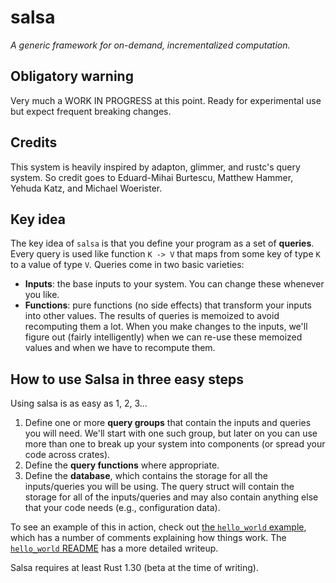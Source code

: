 # salsa

*A generic framework for on-demand, incrementalized computation.*

## Obligatory warning

Very much a WORK IN PROGRESS at this point. Ready for experimental use
but expect frequent breaking changes.

## Credits

This system is heavily inspired by adapton, glimmer, and rustc's query
system. So credit goes to Eduard-Mihai Burtescu, Matthew Hammer,
Yehuda Katz, and Michael Woerister.

## Key idea

The key idea of `salsa` is that you define your program as a set of
**queries**. Every query is used like function `K -> V` that maps from
some key of type `K` to a value of type `V`. Queries come in two basic
varieties:

- **Inputs**: the base inputs to your system. You can change these
  whenever you like.
- **Functions**: pure functions (no side effects) that transform your
  inputs into other values. The results of queries is memoized to
  avoid recomputing them a lot. When you make changes to the inputs,
  we'll figure out (fairly intelligently) when we can re-use these
  memoized values and when we have to recompute them.

## How to use Salsa in three easy steps

Using salsa is as easy as 1, 2, 3...

1. Define one or more **query groups** that contain the inputs
   and queries you will need. We'll start with one such group, but
   later on you can use more than one to break up your system into
   components (or spread your code across crates).
2. Define the **query functions** where appropriate.
3. Define the **database**, which contains the storage for all
   the inputs/queries you will be using. The query struct will contain
   the storage for all of the inputs/queries and may also contain
   anything else that your code needs (e.g., configuration data).

To see an example of this in action, check out [the `hello_world`
example](examples/hello_world/main.rs), which has a number of comments
explaining how things work. The [`hello_world`
README](examples/hello_world/README.md) has a more detailed writeup.

Salsa requires at least Rust 1.30 (beta at the time of writing).

